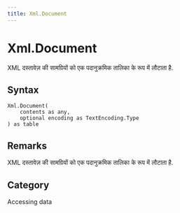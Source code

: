 ```yaml
---
title: Xml.Document
---
```


# Xml.Document


XML दस्तावेज़ की सामग्रियों को एक पदानुक्रमिक तालिका के रूप में लौटाता है.


## Syntax

```powerquery
Xml.Document(
    contents as any,
    optional encoding as TextEncoding.Type
) as table
```


## Remarks

XML दस्तावेज़ की सामग्रियों को एक पदानुक्रमिक तालिका के रूप में लौटाता है.



## Category
Accessing data
